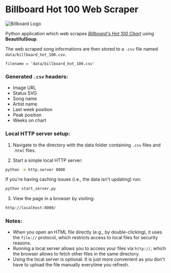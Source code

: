 # Billboard Hot 100 Web Scraper  
![Billboard Logo](https://i2.wp.com/263chat.com/wp-content/uploads/2017/12/billboard-top-100.jpg?fit=1024%2C807&ssl=1)

Python application which web scrapes *[Billboard's Hot 100 Chart](https://www.billboard.com/charts/hot-100)* using **BeautifulSoup**. 

The web scraped song informations are then stored to a `.csv` file named `data/billboard_hot_100.csv`.

    filename = 'data/billboard_hot_100.csv'

### Generated `.csv` headers:
* Image URL
* Status SVG
* Song name
* Artist name
* Last week position
* Peak position
* Weeks on chart


### Local HTTP server setup:
1. Navigate to the directory with the data folder containing `.csv` files and `.html` files.

2. Start a simple local HTTP server:
```bash
python -m http.server 8000
```
If you're having caching issues (i.e., the data isn't updating) run:
```bash
python start_server.py
```

3. View the page in a browser by visiting:
```bash
http://localhost:8000/
```

### Notes:
- When you open an HTML file directly (e.g., by double-clicking), it uses the `file://` protocol, which restricts access to local files for security reasons.
- Running a local server allows you to access your files via `http://`, which the browser allows to fetch other files in the same directory.
- Using the local server is optional. It is just more convenient as you don't have to upload the file manually everytime you refresh.
